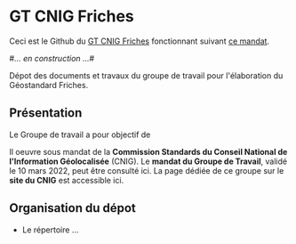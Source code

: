 # GT CNIG Friches
Ceci est le Github du [GT CNIG Friches](http://cnig.gouv.fr/?page_id=26033) fonctionnant suivant [ce mandat](http://cnig.gouv.fr/wp-content/uploads/2022/03/220310_mandat_GT_CNIG_Friches.pdf).






#_... en construction ..._#


Dépot des documents et travaux du groupe de travail pour l'élaboration du Géostandard Friches.

## Présentation 

Le Groupe de travail a pour objectif de      

Il oeuvre sous mandat de la **Commission Standards du Conseil National de l'Information Géolocalisée** (CNIG). Le **mandat du Groupe de Travail**, validé le 10 mars 2022, peut être consulté ici. La page dédiée de ce groupe sur le **site du CNIG** est accessible ici. 

## Organisation du dépot

* Le répertoire ...
